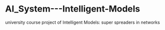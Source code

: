 # AI_System---Intelligent-Models
university course project of Intelligent Models: super spreaders in networks

